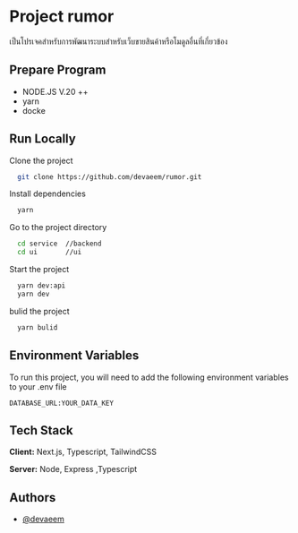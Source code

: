 # Project rumor

เป็นโปรเจคสำหรับการพัฒนาระบบสำหรับเว็บขายสินค้าหรือโมดูลอื่นที่เกี่ยวข้อง

## Prepare Program

- NODE.JS V.20 ++
- yarn
- docke

## Run Locally

Clone the project

```bash
  git clone https://github.com/devaeem/rumor.git
```

Install dependencies

```bash
  yarn
```

Go to the project directory

```bash
  cd service  //backend
  cd ui       //ui
```

Start the project

```bash
  yarn dev:api
  yarn dev
```

bulid the project

```bash
  yarn bulid
```

## Environment Variables

To run this project, you will need to add the following environment variables to your .env file

`DATABASE_URL:YOUR_DATA_KEY`

## Tech Stack

**Client:** Next.js, Typescript, TailwindCSS

**Server:** Node, Express ,Typescript

## Authors

- [@devaeem](https://www.github.com/devaeem)
